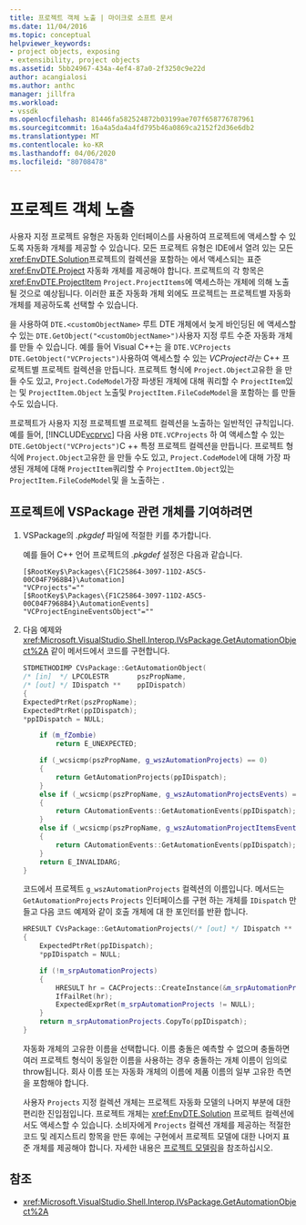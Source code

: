```yaml
---
title: 프로젝트 객체 노출 | 마이크로 소프트 문서
ms.date: 11/04/2016
ms.topic: conceptual
helpviewer_keywords:
- project objects, exposing
- extensibility, project objects
ms.assetid: 5bb24967-434a-4ef4-87a0-2f3250c9e22d
author: acangialosi
ms.author: anthc
manager: jillfra
ms.workload:
- vssdk
ms.openlocfilehash: 81446fa582524872b03199ae707f658776787961
ms.sourcegitcommit: 16a4a5da4a4fd795b46a0869ca2152f2d36e6db2
ms.translationtype: MT
ms.contentlocale: ko-KR
ms.lasthandoff: 04/06/2020
ms.locfileid: "80708478"
---
```

# <a name="expose-project-objects"></a>프로젝트 객체 노출

사용자 지정 프로젝트 유형은 자동화 인터페이스를 사용하여 프로젝트에 액세스할 수 있도록 자동화 개체를 제공할 수 있습니다. 모든 프로젝트 유형은 IDE에서 열려 있는 모든 <xref:EnvDTE.Solution>프로젝트의 컬렉션을 포함하는 에서 액세스되는 표준 <xref:EnvDTE.Project> 자동화 개체를 제공해야 합니다. 프로젝트의 각 항목은 <xref:EnvDTE.ProjectItem> `Project.ProjectItems`에 액세스하는 개체에 의해 노출될 것으로 예상됩니다. 이러한 표준 자동화 개체 외에도 프로젝트는 프로젝트별 자동화 개체를 제공하도록 선택할 수 있습니다.

을 사용하여 `DTE.<customObjectName>` 루트 DTE 개체에서 늦게 바인딩된 에 액세스할 수 있는 `DTE.GetObject("<customObjectName>")`사용자 지정 루트 수준 자동화 개체를 만들 수 있습니다. 예를 들어 Visual C++는 을 `DTE.VCProjects` `DTE.GetObject("VCProjects")`사용하여 액세스할 수 있는 *VCProject라는* C++ 프로젝트별 프로젝트 컬렉션을 만듭니다. 프로젝트 형식에 `Project.Object`고유한 을 만들 수도 있고, `Project.CodeModel`가장 파생된 개체에 대해 쿼리할 수 `ProjectItem`있는 및 `ProjectItem.Object` 노출및 `ProjectItem.FileCodeModel`을 포함하는 를 만들 수도 있습니다.

프로젝트가 사용자 지정 프로젝트별 프로젝트 컬렉션을 노출하는 일반적인 규칙입니다. 예를 들어, [!INCLUDE[vcprvc](../../code-quality/includes/vcprvc_md.md)] 다음 사용 `DTE.VCProjects` 하 여 액세스할 수 있는 `DTE.GetObject("VCProjects")`C ++ 특정 프로젝트 컬렉션을 만듭니다. 프로젝트 형식에 `Project.Object`고유한 을 만들 수도 있고, `Project.CodeModel`에 대해 가장 파생된 개체에 대해 `ProjectItem`쿼리할 수 `ProjectItem.Object`있는 `ProjectItem.FileCodeModel`및 을 노출하는 .

## <a name="to-contribute-a-vspackage-specific-object-for-a-project"></a>프로젝트에 VSPackage 관련 개체를 기여하려면

1. VSPackage의 *.pkgdef* 파일에 적절한 키를 추가합니다.

     예를 들어 C++ 언어 프로젝트의 *.pkgdef* 설정은 다음과 같습니다.

    ```
    [$RootKey$\Packages\{F1C25864-3097-11D2-A5C5-00C04F7968B4}\Automation]
    "VCProjects"=""
    [$RootKey$\Packages\{F1C25864-3097-11D2-A5C5-00C04F7968B4}\AutomationEvents]
    "VCProjectEngineEventsObject"=""
    ```

2. 다음 예제와 <xref:Microsoft.VisualStudio.Shell.Interop.IVsPackage.GetAutomationObject%2A> 같이 메서드에서 코드를 구현합니다.

    ```cpp
    STDMETHODIMP CVsPackage::GetAutomationObject(
    /* [in]  */ LPCOLESTR       pszPropName,
    /* [out] */ IDispatch **    ppIDispatch)
    {
    ExpectedPtrRet(pszPropName);
    ExpectedPtrRet(ppIDispatch);
    *ppIDispatch = NULL;

        if (m_fZombie)
            return E_UNEXPECTED;

        if (_wcsicmp(pszPropName, g_wszAutomationProjects) == 0)
        {
            return GetAutomationProjects(ppIDispatch);
        }
        else if (_wcsicmp(pszPropName, g_wszAutomationProjectsEvents) == 0)
        {
            return CAutomationEvents::GetAutomationEvents(ppIDispatch);
        }
        else if (_wcsicmp(pszPropName, g_wszAutomationProjectItemsEvents) == 0)
        {
            return CAutomationEvents::GetAutomationEvents(ppIDispatch);
        }
        return E_INVALIDARG;
    }
    ```

     코드에서 프로젝트 `g_wszAutomationProjects` 컬렉션의 이름입니다. 메서드는 `GetAutomationProjects` `Projects` 인터페이스를 구현 하는 개체를 `IDispatch` 만들고 다음 코드 예제와 같이 호출 개체에 대 한 포인터를 반환 합니다.

    ```cpp
    HRESULT CVsPackage::GetAutomationProjects(/* [out] */ IDispatch ** ppIDispatch)
    {
        ExpectedPtrRet(ppIDispatch);
        *ppIDispatch = NULL;

        if (!m_srpAutomationProjects)
        {
            HRESULT hr = CACProjects::CreateInstance(&m_srpAutomationProjects);
            IfFailRet(hr);
            ExpectedExprRet(m_srpAutomationProjects != NULL);
        }
        return m_srpAutomationProjects.CopyTo(ppIDispatch);
    }
    ```

     자동화 개체의 고유한 이름을 선택합니다. 이름 충돌은 예측할 수 없으며 충돌하면 여러 프로젝트 형식이 동일한 이름을 사용하는 경우 충돌하는 개체 이름이 임의로 throw됩니다. 회사 이름 또는 자동화 개체의 이름에 제품 이름의 일부 고유한 측면을 포함해야 합니다.

     사용자 `Projects` 지정 컬렉션 개체는 프로젝트 자동화 모델의 나머지 부분에 대한 편리한 진입점입니다. 프로젝트 개체는 <xref:EnvDTE.Solution> 프로젝트 컬렉션에서도 액세스할 수 있습니다. 소비자에게 `Projects` 컬렉션 개체를 제공하는 적절한 코드 및 레지스트리 항목을 만든 후에는 구현에서 프로젝트 모델에 대한 나머지 표준 개체를 제공해야 합니다. 자세한 내용은 [프로젝트 모델링](../../extensibility/internals/project-modeling.md)을 참조하십시오.

## <a name="see-also"></a>참조

- <xref:Microsoft.VisualStudio.Shell.Interop.IVsPackage.GetAutomationObject%2A>

